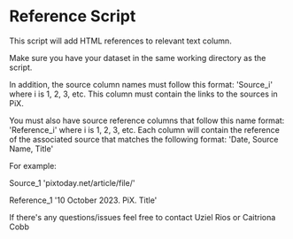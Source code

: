 # Reference Script

This script will add HTML references to relevant text column.

Make sure you have your dataset in the same working directory as the script. 

In addition, the source column names must follow this format: 'Source_i' where i is 1, 2, 3, etc. This column must contain the links to the sources in PiX.

You must also have source reference columns that follow this name format: 'Reference_i' where i is 1, 2, 3, etc. Each column will contain the reference of the associated source that matches the following format: 'Date, Source Name, Title'

For example: 

Source_1
'pixtoday.net/article/file/'

Reference_1
'10 October 2023. PiX. Title'

If there's any questions/issues feel free to contact Uziel Rios or Caitriona Cobb
